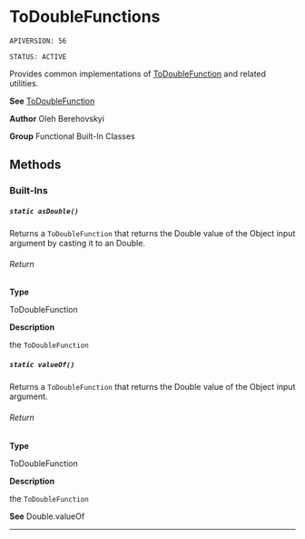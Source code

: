 # ToDoubleFunctions

`APIVERSION: 56`

`STATUS: ACTIVE`

Provides common implementations of [ToDoubleFunction](/docs/Functional-Abstract-Classes/ToDoubleFunction.md) and related utilities.


**See** [ToDoubleFunction](/docs/Functional-Abstract-Classes/ToDoubleFunction.md)


**Author** Oleh Berehovskyi


**Group** Functional Built-In Classes

## Methods
### Built-Ins
##### `static asDouble()`

Returns a `ToDoubleFunction` that returns the Double value of the Object input argument by casting it to an Double.

###### Return

**Type**

ToDoubleFunction

**Description**

the `ToDoubleFunction`

##### `static valueOf()`

Returns a `ToDoubleFunction` that returns the Double value of the Object input argument.

###### Return

**Type**

ToDoubleFunction

**Description**

the `ToDoubleFunction`


**See** Double.valueOf

---

